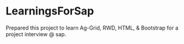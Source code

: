 # LearningsForSap

Prepared this project to learn Ag-Grid, RWD, HTML, & Bootstrap for a project interview @ sap.
